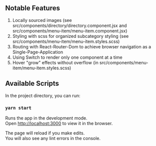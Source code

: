 ## Notable Features

1. Locally sourced images (see src/components/directory/directory.component.jsx and src/components/menu-item/menu-item.component.jsx)
2. Styling with scss for organized subcategory styling (see src/components/menu-item/menu-item.styles.scss)
3. Routing with React-Router-Dom to achieve browser navigation as a Single-Page-Application
4. Using Switch to render only one component at a time
5. Hover "grow" effects without overflow (in src/components/menu-item/menu-item.styles.scss)

## Available Scripts

In the project directory, you can run:

### `yarn start`

Runs the app in the development mode.<br />
Open [http://localhost:3000](http://localhost:3000) to view it in the browser.

The page will reload if you make edits.<br />
You will also see any lint errors in the console.
